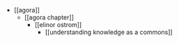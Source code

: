 - [[agora]]
  - [[agora chapter]]
    - [[elinor ostrom]]
      - [[understanding knowledge as a commons]]
